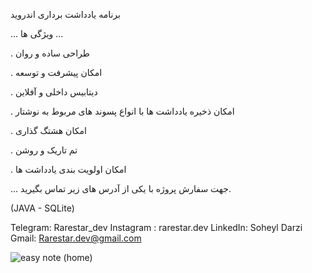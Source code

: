 
برنامه یادداشت برداری اندروید

... ویژگی ها ...

. طراحی ساده و روان

. امکان پیشرفت و توسعه

. دیتابیس داخلی و آفلاین

. امکان ذخیره یادداشت ها با انواع پسوند های مربوط به نوشتار 

. امکان هشتگ گذاری 

. تم تاریک و روشن

. امکان اولویت بندی یادداشت ها 
 
... جهت سفارش پروژه با یکی از آدرس های زیر تماس بگیرید.

(JAVA - SQLite)


 Telegram: Rarestar_dev 
 Instagram : rarestar.dev
 LinkedIn: Soheyl Darzi
 Gmail: Rarestar.dev@gmail.com


![easy note (home)](https://github.com/Rarestardev/simplenote/assets/151728783/0ee59f35-1928-4901-b5c1-5022fd898d2d)
